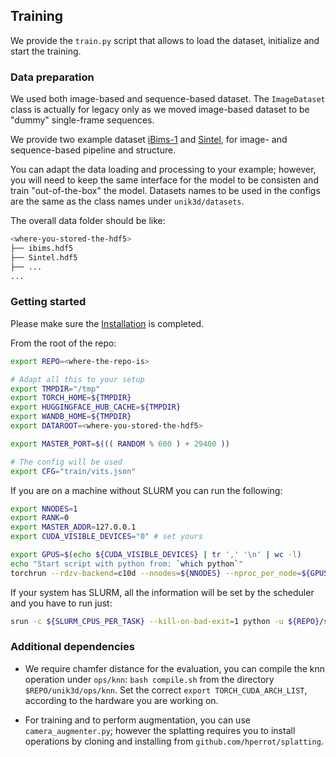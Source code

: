 ## Training

We provide the `train.py` script that allows to load the dataset, initialize and start the training.

### Data preparation

We used both image-based and sequence-based dataset. The `ImageDataset` class is actually for legacy only as we moved image-based dataset to be "dummy" single-frame sequences.

We provide two example dataset [iBims-1](https://drive.google.com/file/d/1etz6Iv2ljix2eMc7nDO-DoXMpDrPbWza/view?usp=drive_link) and [Sintel](https://drive.google.com/file/d/1ZO565_ZWkWQCNhlFa404ctew-w8IbiVh/view?usp=drive_link), for image- and sequence-based pipeline and structure.

You can adapt the data loading and processing to your example; however, you will need to keep the same interface for the model to be consisten and train "out-of-the-box" the model.
Datasets names to be used in the configs are the same as the class names under `unik3d/datasets`.

The overall data folder should be like:

```bash
<where-you-stored-the-hdf5>
├── ibims.hdf5
├── Sintel.hdf5
├── ...
...
```

### Getting started
Please make sure the [Installation](../README.md#installation) is completed.

From the root of the repo:

```bash
export REPO=<where-the-repo-is>

# Adapt all this to your setup
export TMPDIR="/tmp"
export TORCH_HOME=${TMPDIR}
export HUGGINGFACE_HUB_CACHE=${TMPDIR}
export WANDB_HOME=${TMPDIR}
export DATAROOT=<where-you-stored-the-hdf5>

export MASTER_PORT=$((( RANDOM % 600 ) + 29400 ))

# The config will be used
export CFG="train/vits.json"
```

If you are on a machine without SLURM you can run the following:
```bash
export NNODES=1
export RANK=0
export MASTER_ADDR=127.0.0.1
export CUDA_VISIBLE_DEVICES="0" # set yours

export GPUS=$(echo ${CUDA_VISIBLE_DEVICES} | tr ',' '\n' | wc -l)
echo "Start script with python from: `which python`"
torchrun --rdzv-backend=c10d --nnodes=${NNODES} --nproc_per_node=${GPUS} --rdzv-endpoint ${MASTER_ADDR}:${MASTER_PORT} ${REPO}/scripts/train.py --config-file ${REPO}/configs/${CFG} --distributed
```

If your system has SLURM, all the information will be set by the scheduler and you have to run just:
```bash
srun -c ${SLURM_CPUS_PER_TASK} --kill-on-bad-exit=1 python -u ${REPO}/scripts/train.py --config-file ${REPO}/configs/${CFG} --master-port ${MASTER_PORT} --distributed
```

### Additional dependencies

- We require chamfer distance for the evaluation, you can compile the knn operation under `ops/knn`: `bash compile.sh` from the directory `$REPO/unik3d/ops/knn`. Set the correct `export TORCH_CUDA_ARCH_LIST`, according to the hardware you are working on.

- For training and to perform augmentation, you can use `camera_augmenter.py`; however the splatting requires you to install operations by cloning and installing from `github.com/hperrot/splatting`.